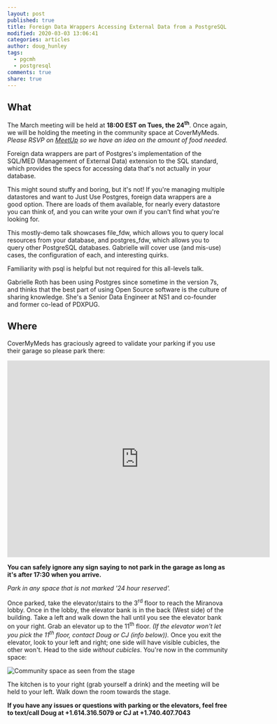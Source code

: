 ```yaml
---
layout: post
published: true
title: Foreign Data Wrappers Accessing External Data from a PostgreSQL database
modified: 2020-03-03 13:06:41
categories: articles
author: doug_hunley
tags:
  - pgcmh
  - postgresql
comments: true
share: true
---
```


What
----

The March meeting will be held at **18:00 EST on Tues, the 24<sup>th</sup>**. Once again, we will be holding the meeting in the community space at CoverMyMeds. *Please RSVP on [MeetUp](https://www.meetup.com/postgresCMH/events/bjbmcmybcfbgc/) so we have an idea on the amount of food needed.*

Foreign data wrappers are part of Postgres's implementation of the SQL/MED (Management of External Data) extension to the SQL standard, which provides the specs for accessing data that's not actually in your database.

This might sound stuffy and boring, but it's not! If you're managing multiple datastores and want to Just Use Postgres, foreign data wrappers are a good option. There are loads of them available, for nearly every datastore you can think of, and you can write your own if you can't find what you're looking for.

This mostly-demo talk showcases file_fdw, which allows you to query local resources from your database, and postgres_fdw, which allows you to query other PostgreSQL databases. Gabrielle will cover use (and mis-use) cases, the configuration of each, and interesting quirks.

Familiarity with psql is helpful but not required for this all-levels talk.

Gabrielle Roth has been using Postgres since sometime in the version 7s, and thinks that the best part of using Open Source software is the culture of sharing knowledge. She's a Senior Data Engineer at NS1 and co-founder and former co-lead of PDXPUG.


Where
-----

CoverMyMeds has graciously agreed to validate your parking if you use their garage so please park there:

<iframe src="https://www.google.com/maps/embed?pb=!1m0!3m2!1sen!2sus!4v1488389756992!6m8!1m7!1sLjB1moOcFPJm5UT4cdhnig!2m2!1d39.95415440342131!2d-83.0050335305906!3f321.1273220824533!4f-4.543767100369678!5f0.7820865974627469" width="600" height="450" frameborder="0" style="border:0" allowfullscreen></iframe>

 **You can safely ignore any sign saying to not park in the garage as long as it's after 17:30 when you arrive.**

_Park in any space that is not marked '24 hour reserved'._

Once parked, take the elevator/stairs to the 3<sup>rd</sup> floor to reach the Miranova lobby. Once in the lobby, the elevator bank is in the back (West side) of the building. Take a left and walk down the hall until you see the elevator bank on your right. Grab an elevator up to the 11<sup>th</sup> floor. _(If the elevator won't let you pick the 11<sup>th</sup> floor, contact Doug or CJ (info below))._ Once you exit the elevator, look to your left and right; one side will have visible cubicles, the other won't. Head to the side _without cubicles_. You're now in the community space:

![Community space as seen from the stage](https://www.scriptscribe.org/wp-content/uploads/2015/12/Hour-of-code-2.jpg)

The kitchen is to your right (grab yourself a drink) and the meeting will be held to your left. Walk down the room towards the stage.

**If you have any issues or questions with parking or the elevators, feel free to text/call Doug at +1.614.316.5079 or CJ at +1.740.407.7043**
